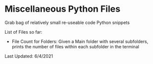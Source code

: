 # Miscellaneous Python Files
Grab bag of relatively small re-useable code Python snippets 

List of Files so far:
- File Count for Folders: Given a Main folder with several subfolders, prints the number of files within each subfolder in the terminal

Last Updated: 6/4/2021

